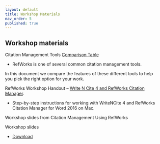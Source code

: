 ```yaml
---
layout: default
title: Workshop Materials
nav_order: 5
published: true
---
```


## Workshop materials

Citation Management Tools [Comparison Table](https://github.com/ubc-library-rc/intro-refworks/blob/master/contenthandouts/CM_ComprisonTable_Printer_20191031.pdf)  

- RefWorks is one of several common citation management tools. 

In this document we compare the features of these different tools to help you pick the right option for your work.

RefWorks Workshop Handout – [Write N Cite 4 and RefWorks Citation Manager](https://github.com/ubc-library-rc/intro-refworks/blob/master/contenthandouts/CM_ComprisonTable_Printer_20191031.pdf).  

- Step-by-step instructions for working with WriteNCite 4 and RefWorks Citation Manager for Word 2016 on Mac.

Workshop slides from Citation Management Using RefWorks

Workshop slides 

- [Download](https://github.com/ubc-library-rc/intro-refworks/blob/master/contenthandouts/RefWorks-Presentation-2020_2021-winter.pdf)
